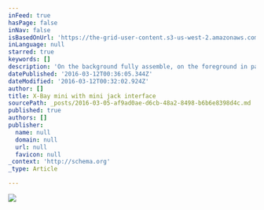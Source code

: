 ```yaml
---
inFeed: true
hasPage: false
inNav: false
isBasedOnUrl: 'https://the-grid-user-content.s3-us-west-2.amazonaws.com/4fd4dc9f-a639-4ae6-8138-36d73f936e60.png'
inLanguage: null
starred: true
keywords: []
description: 'On the background fully assemble, on the foreground in parts without cables.'
datePublished: '2016-03-12T00:36:05.344Z'
dateModified: '2016-03-12T00:32:02.924Z'
author: []
title: X-Bay mini with mini jack interface
sourcePath: _posts/2016-03-05-af9ad0ae-d6cb-48a2-8498-b6b6e8398d4c.md
published: true
authors: []
publisher:
  name: null
  domain: null
  url: null
  favicon: null
_context: 'http://schema.org'
_type: Article

---
```

![](https://s3-us-west-2.amazonaws.com/the-grid-img/p/1e4a98b90f195d6ff08ce5f110fb7297844bd047.png)